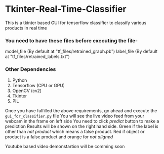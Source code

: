 # Tkinter-Real-Time-Classifier
This is a tkinter based GUI for tensorflow classifier to classify various products in real time

### You need to have these files before executing the file-
model_file (By default at "tf_files/retrained_graph.pb")
label_file (By default at "tf_files/retrained_labels.txt")

### Other Dependencies 
  1. Python
  2. Tensorflow (CPU or GPU)
  3. OpenCV (cv2)
  4. Tkinter 
  5. PIL
  
Once you have fulfilled the above requirements, go ahead and execute the `gui_for_classifier.py` file
You will see the live video feed from your webcam in the frame on left side
You need to click *predict* button to make a prediction
Results will be shown on the right hand side. Green if the label is other than *not product* which means a false product. 
Red if object or product is a false product and orange for *not aligned*

Youtube based video demonstartion will be comming soon



